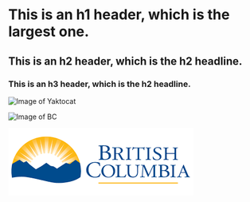 # This is an h1 header, which is the largest one.
## This is an h2 header, which is the h2 headline.
### This is an h3 header, which is the h2 headline.

![Image of Yaktocat](https://raw.githubusercontent.com/fenago/communicate-using-markdown/master/yaktocat.png)

![Image of BC](https://www.google.com.hk/imgres?q=BC%20government&imgurl=https%3A%2F%2Fwww.cclmportal.ca%2Fsites%2Fdefault%2Ffiles%2Fimages%2F2023-04%2Fbc-gov-logo.png&imgrefurl=https%3A%2F%2Fwww.cclmportal.ca%2Forganization%2Fbritish-columbia-ministry-municipal-affairs-and-housing&docid=zZYSrITk9xutxM&tbnid=EHrsX4lr202vAM&vet=12ahUKEwjGmtvU78KGAxVmDjQIHT7sCFwQM3oECFAQAA..i&w=846&h=309&hcb=2&ved=2ahUKEwjGmtvU78KGAxVmDjQIHT7sCFwQM3oECFAQAA)

![Image of BC](https://github.com/bmanhk/communicate-using-markdown/blob/main/download.png)

